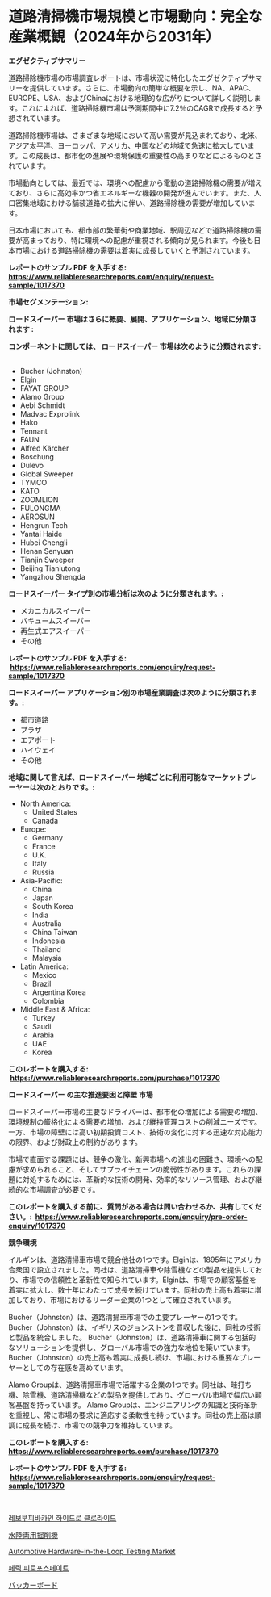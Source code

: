<p><h1>道路清掃機市場規模と市場動向：完全な産業概観（2024年から2031年）</h1></p><p><strong>エグゼクティブサマリー</strong></p>
<p><p>道路掃除機市場の市場調査レポートは、市場状況に特化したエグゼクティブサマリーを提供しています。さらに、市場動向の簡単な概要を示し、NA、APAC、EUROPE、USA、およびChinaにおける地理的な広がりについて詳しく説明します。これによれば、道路掃除機市場は予測期間中に7.2％のCAGRで成長すると予想されています。</p><p>道路掃除機市場は、さまざまな地域において高い需要が見込まれており、北米、アジア太平洋、ヨーロッパ、アメリカ、中国などの地域で急速に拡大しています。この成長は、都市化の進展や環境保護の重要性の高まりなどによるものとされています。</p><p>市場動向としては、最近では、環境への配慮から電動の道路掃除機の需要が増えており、さらに高効率かつ省エネルギーな機器の開発が進んでいます。また、人口密集地域における舗装道路の拡大に伴い、道路掃除機の需要が増加しています。</p><p>日本市場においても、都市部の繁華街や商業地域、駅周辺などで道路掃除機の需要が高まっており、特に環境への配慮が重視される傾向が見られます。今後も日本市場における道路掃除機の需要は着実に成長していくと予測されています。</p></p>
<p><strong>レポートのサンプル PDF を入手する: <a href="https://www.reliableresearchreports.com/enquiry/request-sample/1017370">https://www.reliableresearchreports.com/enquiry/request-sample/1017370</a></strong></p>
<p><strong>市場セグメンテーション:</strong></p>
<p><strong> ロードスイーパー 市場はさらに概要、展開、アプリケーション、地域に分類されます :</strong></p>
<p><strong>コンポーネントに関しては、 ロードスイーパー 市場は次のように分類されます: &nbsp;</strong></p>
<p><ul><li>Bucher (Johnston)</li><li>Elgin</li><li>FAYAT GROUP</li><li>Alamo Group</li><li>Aebi Schmidt</li><li>Madvac Exprolink</li><li>Hako</li><li>Tennant</li><li>FAUN</li><li>Alfred Kärcher</li><li>Boschung</li><li>Dulevo</li><li>Global Sweeper</li><li>TYMCO</li><li>KATO</li><li>ZOOMLION</li><li>FULONGMA</li><li>AEROSUN</li><li>Hengrun Tech</li><li>Yantai Haide</li><li>Hubei Chengli</li><li>Henan Senyuan</li><li>Tianjin Sweeper</li><li>Beijing Tianlutong</li><li>Yangzhou Shengda</li></ul></p>
<p><strong> ロードスイーパー タイプ別の市場分析は次のように分類されます。:</strong></p>
<p><ul><li>メカニカルスイーパー</li><li>バキュームスイーパー</li><li>再生式エアスイーパー</li><li>その他</li></ul></p>
<p><strong>レポートのサンプル PDF を入手する: &nbsp;<a href="https://www.reliableresearchreports.com/enquiry/request-sample/1017370">https://www.reliableresearchreports.com/enquiry/request-sample/1017370</a></strong></p>
<p><strong> ロードスイーパー アプリケーション別の市場産業調査は次のように分類されます。:</strong></p>
<p><ul><li>都市道路</li><li>プラザ</li><li>エアポート</li><li>ハイウェイ</li><li>その他</li></ul></p>
<p><strong>地域に関して言えば、ロードスイーパー 地域ごとに利用可能なマーケットプレーヤーは次のとおりです。:</strong></p>
<p><ul>
    <li>
        North America:
        <ul>
            <li>United States</li>
            <li>Canada</li>
        </ul>
    </li>
    <li>
        Europe:
        <ul>
            <li>Germany</li>
            <li>France</li>
            <li>U.K.</li>
            <li>Italy</li>
            <li>Russia</li>
        </ul>
    </li>
    <li>
        Asia-Pacific:
        <ul>
            <li>China</li>
            <li>Japan</li>
            <li>South Korea</li>
            <li>India</li>
            <li>Australia</li>
            <li>China Taiwan</li>
            <li>Indonesia</li>
            <li>Thailand</li>
            <li>Malaysia</li>
        </ul>
    </li>
    <li>
        Latin America:
        <ul>
            <li>Mexico</li>
            <li>Brazil</li>
            <li>Argentina Korea</li>
            <li>Colombia</li>
        </ul>
    </li>
    <li>
        Middle East & Africa:
        <ul>
            <li>Turkey</li>
            <li>Saudi</li>
            <li>Arabia</li>
            <li>UAE</li>
            <li>Korea</li>
        </ul>
    </li>
    </ul></p>
<p><strong>このレポートを購入する: &nbsp;<a href="https://www.reliableresearchreports.com/purchase/1017370">https://www.reliableresearchreports.com/purchase/1017370</a></strong></p>
<p><strong>ロードスイーパー の主な推進要因と障壁 市場</strong></p>
<p><p>ロードスイーパー市場の主要なドライバーは、都市化の増加による需要の増加、環境規制の厳格化による需要の増加、および維持管理コストの削減ニーズです。一方、市場の障壁には高い初期投資コスト、技術の変化に対する迅速な対応能力の限界、および財政上の制約があります。</p><p>市場で直面する課題には、競争の激化、新興市場への進出の困難さ、環境への配慮が求められること、そしてサプライチェーンの脆弱性があります。これらの課題に対処するためには、革新的な技術の開発、効率的なリソース管理、および継続的な市場調査が必要です。</p></p>
<p><strong>このレポートを購入する前に、質問がある場合は問い合わせるか、共有してください。:&nbsp; <a href="https://www.reliableresearchreports.com/enquiry/pre-order-enquiry/1017370">https://www.reliableresearchreports.com/enquiry/pre-order-enquiry/1017370</a></strong></p>
<p><strong>競争環境</strong></p>
<p><p>イルギンは、道路清掃車市場で競合他社の1つです。Elginは、1895年にアメリカ合衆国で設立されました。同社は、道路清掃車や除雪機などの製品を提供しており、市場での信頼性と革新性で知られています。Elginは、市場での顧客基盤を着実に拡大し、数十年にわたって成長を続けています。同社の売上高も着実に増加しており、市場におけるリーダー企業の1つとして確立されています。</p><p>Bucher（Johnston）は、道路清掃車市場での主要プレーヤーの1つです。 Bucher（Johnston）は、イギリスのジョンストンを買収した後に、同社の技術と製品を統合しました。 Bucher（Johnston）は、道路清掃車に関する包括的なソリューションを提供し、グローバル市場での強力な地位を築いています。 Bucher（Johnston）の売上高も着実に成長し続け、市場における重要なプレーヤーとしての存在感を高めています。</p><p>Alamo Groupは、道路清掃車市場で活躍する企業の1つです。同社は、畦打ち機、除雪機、道路清掃機などの製品を提供しており、グローバル市場で幅広い顧客基盤を持っています。 Alamo Groupは、エンジニアリングの知識と技術革新を重視し、常に市場の要求に適応する柔軟性を持っています。同社の売上高は順調に成長を続け、市場での競争力を維持しています。</p></p>
<p><strong>このレポートを購入する: &nbsp; <a href="https://www.reliableresearchreports.com/purchase/1017370">https://www.reliableresearchreports.com/purchase/1017370</a></strong></p>
<p><strong>レポートのサンプル PDF を入手する: &nbsp;<a href="https://www.reliableresearchreports.com/enquiry/request-sample/1017370">https://www.reliableresearchreports.com/enquiry/request-sample/1017370</a></strong><strong></strong></p>
<p>&nbsp;</p>
<p><p><a href="https://medium.com/@robandloriedavis/%EB%A5%B4%EB%B3%B4%EB%B6%80%ED%94%BC%EB%B0%94%EC%B9%B4%EC%9D%B8-%EC%97%BC%ED%99%94%EB%AC%BC-%EC%8B%9C%EC%9E%A5-%EC%8B%9C%EC%9E%A5-%EC%A0%90%EC%9C%A0%EC%9C%A8-%EC%8B%9C%EC%9E%A5-%EB%8F%99%ED%96%A5-%EB%B0%8F-%EB%AF%B8%EB%9E%98-%EC%84%B1%EC%9E%A5-%ED%83%90%EC%83%89-46801081f1c1">레보부피바카인 하이드로 클로라이드</a></p><p><a href="https://medium.com/@saboleigh8/%E4%B8%A1%E7%94%9F%E5%8B%95%E7%89%A9%E7%94%A8%E3%82%A8%E3%82%AF%E3%82%B9%E3%82%AB%E3%83%99%E3%83%BC%E3%82%BF%E3%83%BC%E5%B8%82%E5%A0%B4%E3%81%AE%E8%A6%8F%E6%A8%A1%E3%81%A8%E5%B8%82%E5%A0%B4%E5%8B%95%E5%90%91-%E5%AE%8C%E5%85%A8%E3%81%AA%E7%94%A3%E6%A5%AD%E6%A6%82%E8%A6%81-2024%E5%B9%B4%E3%81%8B%E3%82%892031%E5%B9%B4%E3%81%BE%E3%81%A7-b113835d8274">水陸両用掘削機</a></p><p><a href="https://github.com/bmorecock/Market-Research-Report-List-2/blob/main/automotive-hardware-in-the-loop-testing-market.md">Automotive Hardware-in-the-Loop Testing Market</a></p><p><a href="https://medium.com/@robandloriedavis/%EC%B2%A0-%ED%94%BC%EB%A1%9C%EC%8A%A4%ED%8E%98%EC%9D%B4%ED%8A%B8-%EC%8B%9C%EC%9E%A5-%EA%B7%9C%EB%AA%A8%EB%8A%94-%EA%B8%80%EB%A1%9C%EB%B2%8C-%EC%82%B0%EC%97%85%EC%97%90%EC%84%9C-%EA%B0%80%EC%9E%A5-%EC%A2%8B%EC%9D%80-%EB%A7%88%EC%BC%80%ED%8C%85-%EC%B1%84%EB%84%90%EC%9D%84-%EB%B3%B4%EC%97%AC%EC%A4%8D%EB%8B%88%EB%8B%A4-49e5c293ccae">페릭 피로포스페이트</a></p><p><a href="https://medium.com/@saboleigh8/%E3%83%90%E3%83%83%E3%82%AB%E3%83%BC%E3%83%9C%E3%83%BC%E3%83%89%E5%B8%82%E5%A0%B4-%E5%B8%82%E5%A0%B4%E3%82%B7%E3%82%A7%E3%82%A2-%E5%B8%82%E5%A0%B4%E5%8B%95%E5%90%91-%E3%81%8A%E3%82%88%E3%81%B3%E5%B0%86%E6%9D%A5%E3%81%AE%E6%88%90%E9%95%B7%E3%82%92%E6%8E%A2%E3%82%8B-159020b367ca">バッカーボード</a></p></p>